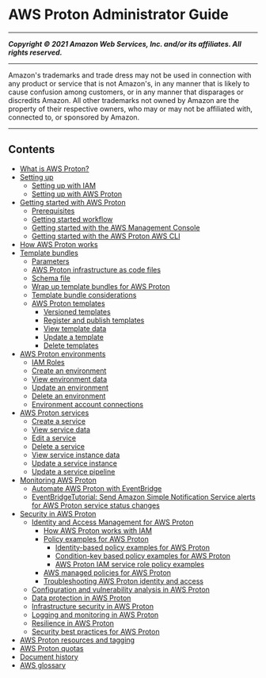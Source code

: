 # AWS Proton Administrator Guide

-----
*****Copyright &copy; 2021 Amazon Web Services, Inc. and/or its affiliates. All rights reserved.*****

-----
Amazon's trademarks and trade dress may not be used in 
     connection with any product or service that is not Amazon's, 
     in any manner that is likely to cause confusion among customers, 
     or in any manner that disparages or discredits Amazon. All other 
     trademarks not owned by Amazon are the property of their respective
     owners, who may or may not be affiliated with, connected to, or 
     sponsored by Amazon.

-----
## Contents
+ [What is AWS Proton?](Welcome.md)
+ [Setting up](ag-setting-up.md)
   + [Setting up with IAM](ag-setting-up-iam.md)
   + [Setting up with AWS Proton](setting-up-for-service.md)
+ [Getting started with AWS Proton](ag-getting-started.md)
   + [Prerequisites](getting-started-prerequisites.md)
   + [Getting started workflow](ag-admin-workflow.md)
   + [Getting started with the AWS Management Console](ag-getting-started-console.md)
   + [Getting started with the AWS Proton AWS CLI](ag-getting-started-cli.md)
+ [How AWS Proton works](ag-works.md)
+ [Template bundles](ag-template-bundles.md)
   + [Parameters](parameters.md)
   + [AWS Proton infrastructure as code files](ag-infrastructure-tmp-files.md)
   + [Schema file](ag-schema.md)
   + [Wrap up template bundles for AWS Proton](ag-wrap-up.md)
   + [Template bundle considerations](template-considerations.md)
   + [AWS Proton templates](ag-templates.md)
      + [Versioned templates](ag-template-versions.md)
      + [Register and publish templates](template-create.md)
      + [View template data](template-view.md)
      + [Update a template](template-update.md)
      + [Delete templates](template-delete.md)
+ [AWS Proton environments](ag-environments.md)
   + [IAM Roles](env-permissions.md)
   + [Create an environment](ag-create-env.md)
   + [View environment data](ag-env-view.md)
   + [Update an environment](ag-env-update.md)
   + [Delete an environment](ag-env-delete.md)
   + [Environment account connections](ag-env-account-connections.md)
+ [AWS Proton services](ag-services.md)
   + [Create a service](ag-create-svc.md)
   + [View service data](ag-svc-view.md)
   + [Edit a service](ag-svc-update.md)
   + [Delete a service](ag-svc-delete.md)
   + [View service instance data](ag-svc-instance-view.md)
   + [Update a service instance](ag-svc-instance-update.md)
   + [Update a service pipeline](ag-svc-pipeline-update.md)
+ [Monitoring AWS Proton](monitoring.md)
   + [Automate AWS Proton with EventBridge](event-bridge.md)
   + [EventBridgeTutorial: Send Amazon Simple Notification Service alerts for AWS Proton service status changes](event-tutorial-sns.md)
+ [Security in AWS Proton](ag-security.md)
   + [Identity and Access Management for AWS Proton](security-iam.md)
      + [How AWS Proton works with IAM](security_iam_service-with-iam.md)
      + [Policy examples for AWS Proton](security_iam_policy-examples.md)
         + [Identity-based policy examples for AWS Proton](security_iam_id-based-policy-examples.md)
         + [Condition-key based policy examples for AWS Proton](security_iam_condition-key-based-policy-examples.md)
         + [AWS Proton IAM service role policy examples](security_iam_service-role-policy-examples.md)
      + [AWS managed policies for AWS Proton](security-iam-awsmanpol.md)
      + [Troubleshooting AWS Proton identity and access](security_iam_troubleshoot.md)
   + [Configuration and vulnerability analysis in AWS Proton](vulnerability-analysis-and-management.md)
   + [Data protection in AWS Proton](data-protection.md)
   + [Infrastructure security in AWS Proton](infrastructure-security.md)
   + [Logging and monitoring in AWS Proton](security-logging-and-monitoring.md)
   + [Resilience in AWS Proton](disaster-recovery-resiliency.md)
   + [Security best practices for AWS Proton](security-best-practices.md)
+ [AWS Proton resources and tagging](resources.md)
+ [AWS Proton quotas](ag-limits.md)
+ [Document history](doc-history.md)
+ [AWS glossary](glossary.md)